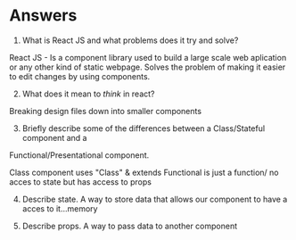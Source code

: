 # Answers

1.  What is React JS and what problems does it try and solve?
  
  React JS - Is a component library used to build a large scale web aplication or any other kind of static webpage.
  Solves the problem of making it easier to edit changes by using components.

2.  What does it mean to _think_ in react?
  
  Breaking design files down into smaller components

3.  Briefly describe some of the differences between a Class/Stateful component and a 
  
  Functional/Presentational component.

 Class component uses "Class" & extends
 Functional is just a function/ no acces to state but has access to props


4.  Describe state.
   A way to store data that allows our component to have a acces to it...memory
  

5.  Describe props.
  A way to pass data to another component
